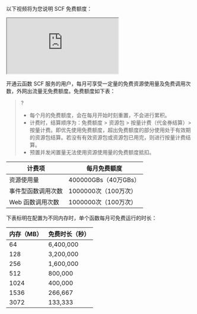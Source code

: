 以下视频将为您说明 SCF 免费额度：
<div class="doc-video-mod"><iframe src="https://cloud.tencent.com/edu/learning/quick-play/2937-54934?source=gw.doc.media&withPoster=1&notip=1"></iframe></div>

开通云函数 SCF 服务的用户，每月可享受一定量的免费资源使用量及免费调用次数，外网出流量无免费额度。免费额度如下表：

>?
>- 每个月的免费额度，会在每月开始时刻重置，不会进行累积。
>- 计费时，结算顺序为：免费额度 > 资源包 > 按量计费（代金券结算）> 按量计费。即优先使用免费额度，超出免费额度的部分使用处于有效期的资源包结算。若没有有效资源包或资源包已用完，则进行按量计费结算。
>- 预置并发闲置量无法使用资源使用量的免费额度抵扣。


| 计费项 |  每月免费额度 | 
| ---- | ------ | 
| 资源使用量 | 400000GBs（40万GBs）  | 
| 事件型函数调用次数    | 1000000次（100万次）   | 
|Web 函数调用次数|1000000次（100万次）|

下表标明在配置为不同内存时，单个函数每月可免费运行的时长：

| 内存（MB）|免费时长（秒）|
| --- | --- |
| 64 | 6,400,000 |
| 128 | 3,200,000 |
| 256 | 1,600,000 |
| 512 | 800,000 |
| 1024 | 400,000 |
| 1536 | 266,667 |
| 3072 | 133,333 |
